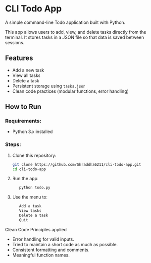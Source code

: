 # CLI Todo App

A simple command-line Todo application built with Python.

This app allows users to add, view, and delete tasks directly from the terminal. It stores tasks in a JSON file so that data is saved between sessions.

## Features

-  Add a new task
-  View all tasks
-  Delete a task
-  Persistent storage using `tasks.json`
-  Clean code practices (modular functions, error handling)


## How to Run

### Requirements:
- Python 3.x installed

### Steps:
1. Clone this repository:
   ```bash
   git clone https://github.com/Shraddha6211/cli-todo-app.git
   cd cli-todo-app
2. Run the app:
   ```bash
      python todo.py
4. Use the menu to:
   ```bash
      Add a task
      View tasks
      Delete a task
      Quit

Clean Code Principles applied
- Error handling for valid inputs.
- Tried to maintain a short code as much as possible.
- Consistent formatting and comments.
- Meaningful function names.


